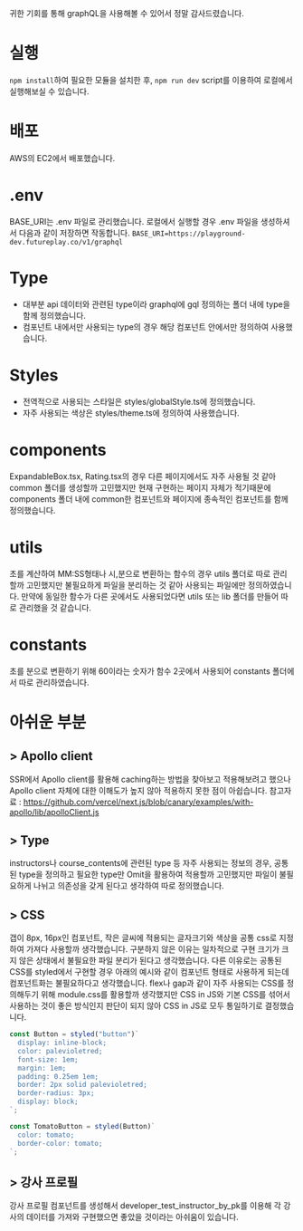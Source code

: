 귀한 기회를 통해 graphQL을 사용해볼 수 있어서 정말 감사드렸습니다.

# 실행

`npm install`하여 필요한 모듈을 설치한 후, `npm run dev` script를 이용하여 로컬에서 실행해보실 수 있습니다.

# 배포

AWS의 EC2에서 배포했습니다.

# .env

BASE_URI는 .env 파일로 관리했습니다. 로컬에서 실행할 경우 .env 파일을 생성하셔서 다음과 같이 저장하면 작동합니다.
`BASE_URI=https://playground-dev.futureplay.co/v1/graphql`

# Type

- 대부분 api 데이터와 관련된 type이라 graphql에 gql 정의하는 폴더 내에 type을 함께 정의했습니다.
- 컴포넌트 내에서만 사용되는 type의 경우 해당 컴포넌트 안에서만 정의하여 사용했습니다.

# Styles

- 전역적으로 사용되는 스타일은 styles/globalStyle.ts에 정의했습니다.
- 자주 사용되는 색상은 styles/theme.ts에 정의하여 사용했습니다.

# components

ExpandableBox.tsx, Rating.tsx의 경우 다른 페이지에서도 자주 사용될 것 같아 common 폴더를 생성할까 고민했지만 현재 구현하는 페이지 자체가 적기때문에 components 폴더 내에 common한 컴포넌트와 페이지에 종속적인 컴포넌트를 함께 정의했습니다.

# utils

초를 계산하여 MM:SS형태나 시,분으로 변환하는 함수의 경우 utils 폴더로 따로 관리할까 고민했지만 불필요하게 파일을 분리하는 것 같아 사용되는 파일에만 정의하였습니다. 만약에 동일한 함수가 다른 곳에서도 사용되었다면 utils 또는 lib 폴더를 만들어 따로 관리했을 것 같습니다.

# constants

초를 분으로 변환하기 위해 60이라는 숫자가 함수 2곳에서 사용되어 constants 폴더에서 따로 관리하였습니다.

# 아쉬운 부분

## > Apollo client

SSR에서 Apollo client를 활용해 caching하는 방법을 찾아보고 적용해보려고 했으나 Apollo client 자체에 대한 이해도가 높지 않아 적용하지 못한 점이 아쉽습니다.
참고자료 : https://github.com/vercel/next.js/blob/canary/examples/with-apollo/lib/apolloClient.js

## > Type

instructors나 course_contents에 관련된 type 등 자주 사용되는 정보의 경우, 공통된 type을 정의하고 필요한 type만 Omit을 활용하여 적용할까 고민했지만 파일이 불필요하게 나뉘고 의존성을 갖게 된다고 생각하여 따로 정의했습니다.

## > CSS

갭이 8px, 16px인 컴포넌트, 작은 글씨에 적용되는 글자크기와 색상을 공통 css로 지정하여 가져다 사용할까 생각했습니다. 구분하지 않은 이유는 일차적으로 구현 크기가 크지 않은 상태에서 불필요한 파일 분리가 된다고 생각했습니다. 다른 이유로는 공통된 CSS를 styled에서 구현할 경우 아래의 예시와 같이 컴포넌트 형태로 사용하게 되는데 컴포넌트화는 불필요하다고 생각했습니다. flex나 gap과 같이 자주 사용되는 CSS를 정의해두기 위해 module.css를 활용할까 생각했지만 CSS in JS와 기본 CSS를 섞어서 사용하는 것이 좋은 방식인지 판단이 되지 않아 CSS in JS로 모두 통일하기로 결정했습니다.

```javascript
const Button = styled("button")`
  display: inline-block;
  color: palevioletred;
  font-size: 1em;
  margin: 1em;
  padding: 0.25em 1em;
  border: 2px solid palevioletred;
  border-radius: 3px;
  display: block;
`;

const TomatoButton = styled(Button)`
  color: tomato;
  border-color: tomato;
`;
```

## > 강사 프로필

강사 프로필 컴포넌트를 생성해서 developer_test_instructor_by_pk를 이용해 각 강사의 데이터를 가져와 구현했으면 좋았을 것이라는 아쉬움이 있습니다.

